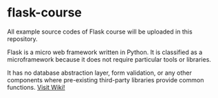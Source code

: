 # flask-course
 All example source codes of Flask course will be uploaded in this repository.

Flask is a micro web framework written in Python. It is classified as a microframework because it does not require particular tools or libraries.

It has no database abstraction layer, form validation, or any other components where pre-existing third-party libraries provide common functions.
[Visit Wiki!](https://en.wikipedia.org/wiki/Flask_(web_framework))
